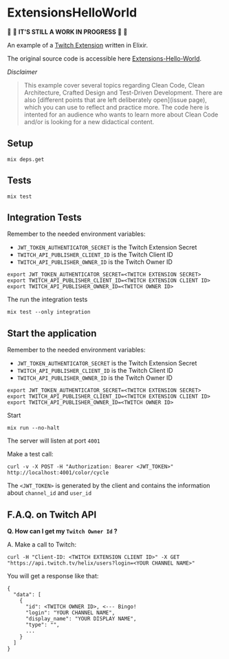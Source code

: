 # ExtensionsHelloWorld

:rotating_light: :construction: **IT'S STILL A WORK IN PROGRESS** :construction: :rotating_light:

An example of a [Twitch Extension](https://dev.twitch.tv/docs/extensions/) written in Elixir.

The original source code is accessible here [Extensions-Hello-World](https://github.com/twitchdev/extensions-hello-world).

_Disclaimer_

> This example cover several topics regarding Clean Code, Clean Architecture, Crafted Design and Test-Driven Development. There are also [different points that are left deliberately open](issue page), which you can use to reflect and practice more. The code here is intented for an audience who wants to learn more about Clean Code and/or is looking for a new didactical content.

## Setup

```
mix deps.get
```

## Tests

```
mix test
```

## Integration Tests

Remember to the needed environment variables:

- `JWT_TOKEN_AUTHENTICATOR_SECRET` is the Twitch Extension Secret
- `TWITCH_API_PUBLISHER_CLIENT_ID` is the Twitch Client ID
- `TWITCH_API_PUBLISHER_OWNER_ID`  is the Twitch Owner ID

```
export JWT_TOKEN_AUTHENTICATOR_SECRET=<TWITCH EXTENSION SECRET>
export TWITCH_API_PUBLISHER_CLIENT_ID=<TWITCH EXTENSION CLIENT ID>
export TWITCH_API_PUBLISHER_OWNER_ID=<TWITCH OWNER ID>
```

The run the integration tests

```
mix test --only integration
```

## Start the application

Remember to the needed environment variables:

- `JWT_TOKEN_AUTHENTICATOR_SECRET` is the Twitch Extension Secret
- `TWITCH_API_PUBLISHER_CLIENT_ID` is the Twitch Client ID
- `TWITCH_API_PUBLISHER_OWNER_ID`  is the Twitch Owner ID

```
export JWT_TOKEN_AUTHENTICATOR_SECRET=<TWITCH EXTENSION SECRET>
export TWITCH_API_PUBLISHER_CLIENT_ID=<TWITCH EXTENSION CLIENT ID>
export TWITCH_API_PUBLISHER_OWNER_ID=<TWITCH OWNER ID>
```

Start

```
mix run --no-halt
```

The server will listen at port `4001`

Make a test call:

```
curl -v -X POST -H "Authorization: Bearer <JWT_TOKEN>" http://localhost:4001/color/cycle
```

The `<JWT_TOKEN>` is generated by the client and contains the information about `channel_id` and `user_id`

## F.A.Q. on Twitch API

**Q. How can I get my `Twitch Owner Id` ?**

A. Make a call to Twitch:

```
curl -H "Client-ID: <TWITCH EXTENSION CLIENT ID>" -X GET "https://api.twitch.tv/helix/users?login=<YOUR CHANNEL NAME>"
```

You will get a response like that:

```
{
  "data": [
    {
      "id": <TWITCH OWNER ID>, <--- Bingo!
      "login": "YOUR CHANNEL NAME",
      "display_name": "YOUR DISPLAY NAME",
      "type": "",
      ...
    }
  ]
}
```